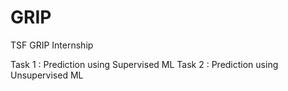 # GRIP
TSF GRIP Internship

Task 1 : Prediction using Supervised ML
Task 2 : Prediction using Unsupervised ML
